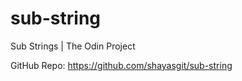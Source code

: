# sub-string
Sub Strings | The Odin Project

GitHub Repo: https://github.com/shayasgit/sub-string


